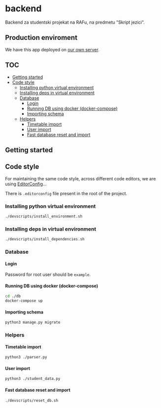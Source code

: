 # backend

Backend za studentski projekat na RAFu, na predmetu "Skript jezici".

## Production enviroment

We have this app deployed on [our own server](https://skript-api.nemanja.top/). 

## TOC

<!-- vim-markdown-toc GFM -->

* [Getting started](#getting-started)
* [Code style](#code-style)
	* [Installing python virtual environment](#installing-python-virtual-environment)
	* [Installing deps in virtual environment](#installing-deps-in-virtual-environment)
	* [Database](#database)
		* [Login](#login)
		* [Running DB using docker (docker-compose)](#running-db-using-docker-docker-compose)
		* [Importing schema](#importing-schema)
	* [Helpers](#helpers)
		* [Timetable import](#timetable-import)
		* [User import](#user-import)
		* [Fast database reset and import](#fast-database-reset-and-import)

<!-- vim-markdown-toc -->

## Getting started

## Code style

For maintaining the same code style, across different code editors, we are using [EditorConfig](https://editorconfig.org/)... 

There is `.editorconfig` file present in the root of the project. 

### Installing python virtual environment

```bash
./devscripts/install_environment.sh
```
### Installing deps in virtual environment

```bash
./devscripts/install_dependencies.sh
```

### Database

#### Login

Password for root user should be `example`. 

#### Running DB using docker (docker-compose)

```bash
cd ./db
docker-compose up
```

#### Importing schema

```bash
python3 manage.py migrate
```

### Helpers

#### Timetable import

```bash
python3 ./parser.py
```

#### User import

```bash
python3 ./student_data.py
```

#### Fast database reset and import

```bash
./devscripts/reset_db.sh
```


